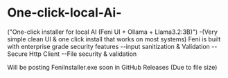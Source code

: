# One-click-local-Ai-
("One-click installer for local AI (Feni UI + Ollama + Llama3.2:3B)") -(Very simple clean UI &amp; one click install that works on most systems)
Feni is built with enterprise grade security features
--input sanitization & Validation
--Secure Http Client
--File security & validation

Will be posting FeniInstaller.exe soon in GitHub Releases (Due to file size)
